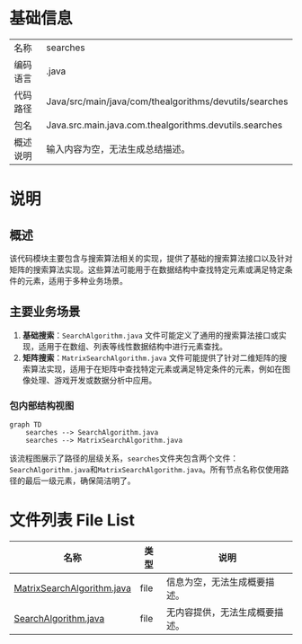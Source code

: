 # 基础信息

|      |      |
|------|------|
| 名称 | searches |
| 编码语言 | .java |
| 代码路径 | Java/src/main/java/com/thealgorithms/devutils/searches |
| 包名 | Java.src.main.java.com.thealgorithms.devutils.searches |
| 概述说明 | 输入内容为空，无法生成总结描述。 |

# 说明

## 概述
该代码模块主要包含与搜索算法相关的实现，提供了基础的搜索算法接口以及针对矩阵的搜索算法实现。这些算法可能用于在数据结构中查找特定元素或满足特定条件的元素，适用于多种业务场景。

## 主要业务场景
1. **基础搜索**：`SearchAlgorithm.java` 文件可能定义了通用的搜索算法接口或实现，适用于在数组、列表等线性数据结构中进行元素查找。
2. **矩阵搜索**：`MatrixSearchAlgorithm.java` 文件可能提供了针对二维矩阵的搜索算法实现，适用于在矩阵中查找特定元素或满足特定条件的元素，例如在图像处理、游戏开发或数据分析中应用。


### 包内部结构视图

```mermaid
graph TD
    searches --> SearchAlgorithm.java
    searches --> MatrixSearchAlgorithm.java
```

该流程图展示了路径的层级关系，`searches`文件夹包含两个文件：`SearchAlgorithm.java`和`MatrixSearchAlgorithm.java`。所有节点名称仅使用路径的最后一级元素，确保简洁明了。

# 文件列表 File List

| 名称   | 类型  | 说明 |
|-------|------|-------------|
| [MatrixSearchAlgorithm.java](MatrixSearchAlgorithm.md) | file | 信息为空，无法生成概要描述。 |
| [SearchAlgorithm.java](SearchAlgorithm.md) | file | 无内容提供，无法生成概要描述。 |



